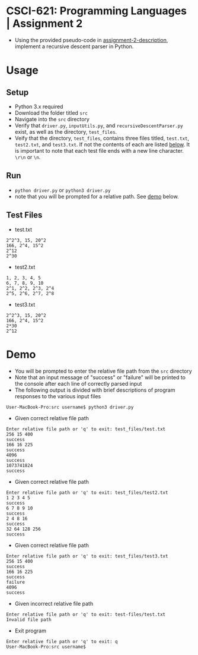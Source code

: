 # CSCI-621: Programming Languages | Assignment 2

- Using the provided pseudo-code in [assignment-2-description](https://github.com/tpang29/CSCI-621-Assignment-2/blob/master/assignment-2-description.pdf), implement a recursive descent parser in Python.

# Usage

## Setup
- Python 3.x required
- Download the folder titled `src`
- Navigate into the `src` directory
- Verify that `driver.py`, `inputUtils.py`, and `recursiveDescentParser.py` exist, as well as the directory, `test_files`.
- Veify that the directory, `test_files`, contains three files titled, `test.txt`, `test2.txt`, and `test3.txt`. If not the contents of each are listed [below](#test-files). It is important to note that each test file ends with a new line character. `\r\n` or `\n`.

## Run
- `python driver.py` or `python3 driver.py`
- note that you will be prompted for a relative path. See [demo](#Demo) below.

## Test Files
- test.txt
```
2^2^3, 15, 20^2
166, 2^4, 15^2
2^12
2^30

```
- test2.txt
```
1, 2, 3, 4, 5
6, 7, 8, 9, 10
2^1, 2^2, 2^3, 2^4
2^5, 2^6, 2^7, 2^8

```
- test3.txt
```
2^2^3, 15, 20^2
166, 2^4, 15^2
2*30
2^12

```
# Demo
- You will be prompted to enter the relative file path from the `src` directory
- Note that an input message of "success" or "failure" will be printed to the console after each line of correctly parsed input
- The following output is divided with brief descriptions of program responses to the various input files
```
User-MacBook-Pro:src username$ python3 driver.py 
```
- Given correct relative file path
```
Enter relative file path or 'q' to exit: test_files/test.txt
256 15 400
success
166 16 225
success
4096
success
1073741824
success
```
- Given correct relative file path
```
Enter relative file path or 'q' to exit: test_files/test2.txt
1 2 3 4 5
success
6 7 8 9 10
success
2 4 8 16
success
32 64 128 256
success
```
- Given correct relative file path
```
Enter relative file path or 'q' to exit: test_files/test3.txt
256 15 400
success
166 16 225
success
failure
4096
success
```
- Given incorrect relative file path
```
Enter relative file path or 'q' to exit: test-files/test.txt
Invalid file path
```
- Exit program
```
Enter relative file path or 'q' to exit: q
User-MacBook-Pro:src username$ 
```
